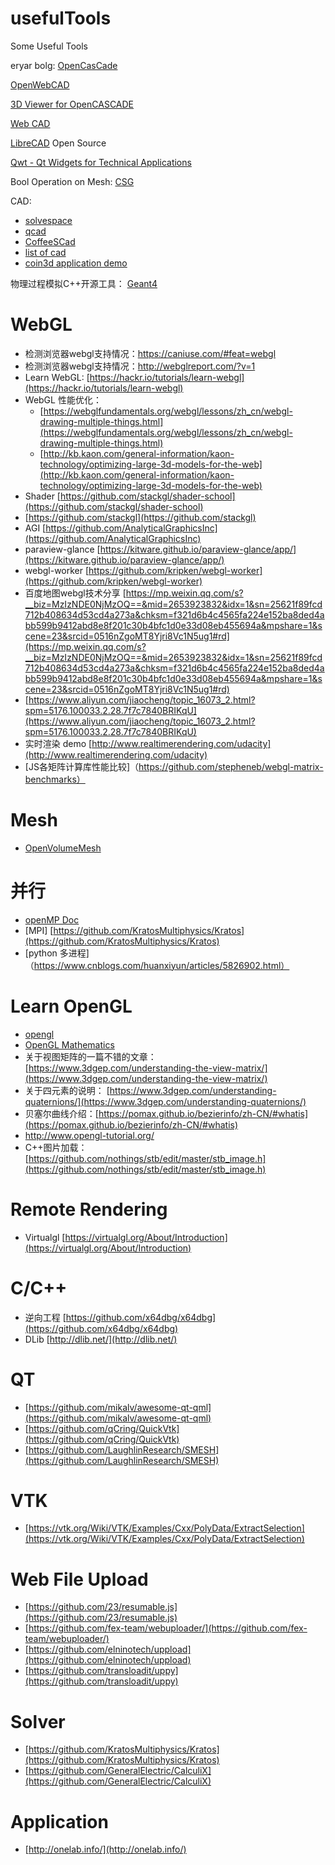 # usefulTools
Some Useful Tools

eryar bolg: [OpenCasCade](http://www.cppblog.com/eryar/archive/2014/11/16/208897.aspx)

[OpenWebCAD](https://github.com/OpenWebCAD)

[3D Viewer for OpenCASCADE](https://github.com/fougue/mayo)

[Web CAD](https://code.google.com/archive/p/web-cad/downloads)

[LibreCAD](https://github.com/LibreCAD/LibreCAD) Open Source

[Qwt - Qt Widgets for Technical Applications](http://qwt.sourceforge.net/index.html)

Bool Operation on Mesh:
[CSG](https://github.com/evanw/csg.js)

CAD:
- [solvespace](https://github.com/solvespace/solvespace)
- [qcad](https://github.com/qcad/qcad)
- [CoffeeSCad](https://github.com/kaosat-dev/CoffeeSCad)
- [list of cad](https://wiki.opensourceecology.org/wiki/List_of_CAD_Programs)
- [coin3d application demo](https://github.com/jmespadero/coindesigner/tree/master/src)

物理过程模拟C++开源工具：
[Geant4](https://github.com/Geant4/geant4)

# WebGL
- 检测浏览器webgl支持情况：https://caniuse.com/#feat=webgl
- 检测浏览器webgl支持情况：http://webglreport.com/?v=1
- Learn WebGL: [https://hackr.io/tutorials/learn-webgl](https://hackr.io/tutorials/learn-webgl)
- WebGL 性能优化：
  - [https://webglfundamentals.org/webgl/lessons/zh_cn/webgl-drawing-multiple-things.html](https://webglfundamentals.org/webgl/lessons/zh_cn/webgl-drawing-multiple-things.html)
  - [http://kb.kaon.com/general-information/kaon-technology/optimizing-large-3d-models-for-the-web](http://kb.kaon.com/general-information/kaon-technology/optimizing-large-3d-models-for-the-web)
 - Shader [https://github.com/stackgl/shader-school](https://github.com/stackgl/shader-school)
 - [https://github.com/stackgl](https://github.com/stackgl)
 - AGI [https://github.com/AnalyticalGraphicsInc](https://github.com/AnalyticalGraphicsInc)
 - paraview-glance [https://kitware.github.io/paraview-glance/app/](https://kitware.github.io/paraview-glance/app/)
 - webgl-worker [https://github.com/kripken/webgl-worker](https://github.com/kripken/webgl-worker)
 - 百度地图webgl技术分享 [https://mp.weixin.qq.com/s?__biz=MzIzNDE0NjMzOQ==&mid=2653923832&idx=1&sn=25621f89fcd712b408634d53cd4a273a&chksm=f321d6b4c4565fa224e152ba8ded4abb599b9412abd8e8f201c30b4bfc1d0e33d08eb455694a&mpshare=1&scene=23&srcid=0516nZgoMT8Yjri8Vc1N5ug1#rd](https://mp.weixin.qq.com/s?__biz=MzIzNDE0NjMzOQ==&mid=2653923832&idx=1&sn=25621f89fcd712b408634d53cd4a273a&chksm=f321d6b4c4565fa224e152ba8ded4abb599b9412abd8e8f201c30b4bfc1d0e33d08eb455694a&mpshare=1&scene=23&srcid=0516nZgoMT8Yjri8Vc1N5ug1#rd)
 - [https://www.aliyun.com/jiaocheng/topic_16073_2.html?spm=5176.100033.2.28.7f7c7840BRIKqU](https://www.aliyun.com/jiaocheng/topic_16073_2.html?spm=5176.100033.2.28.7f7c7840BRIKqU)
 - 实时渲染 demo [http://www.realtimerendering.com/udacity](http://www.realtimerendering.com/udacity)
 - [JS各矩阵计算库性能比较]（https://github.com/stepheneb/webgl-matrix-benchmarks）

# Mesh
- [OpenVolumeMesh](https://www.graphics.rwth-aachen.de:9000/OpenVolumeMesh/OpenVolumeMesh)

# 并行
- [openMP Doc](https://www.ibm.com/developerworks/cn/aix/library/au-aix-openmp-framework/index.html)
- [MPI] [https://github.com/KratosMultiphysics/Kratos](https://github.com/KratosMultiphysics/Kratos)
- [python 多进程]（https://www.cnblogs.com/huanxiyun/articles/5826902.html）

# Learn OpenGL
- [opengl](https://learnopengl-cn.github.io/intro/)
- [OpenGL Mathematics](https://glm.g-truc.net/0.9.9/index.html)
- 关于视图矩阵的一篇不错的文章：[https://www.3dgep.com/understanding-the-view-matrix/](https://www.3dgep.com/understanding-the-view-matrix/)
- 关于四元素的说明： [https://www.3dgep.com/understanding-quaternions/](https://www.3dgep.com/understanding-quaternions/)
- 贝塞尔曲线介绍：[https://pomax.github.io/bezierinfo/zh-CN/#whatis](https://pomax.github.io/bezierinfo/zh-CN/#whatis)
- http://www.opengl-tutorial.org/
- C++图片加载： [https://github.com/nothings/stb/edit/master/stb_image.h](https://github.com/nothings/stb/edit/master/stb_image.h)

# Remote Rendering
- Virtualgl [https://virtualgl.org/About/Introduction](https://virtualgl.org/About/Introduction)

# C/C++
 - 逆向工程 [https://github.com/x64dbg/x64dbg](https://github.com/x64dbg/x64dbg)
 - DLib [http://dlib.net/](http://dlib.net/)
 # QT
  - [https://github.com/mikalv/awesome-qt-qml](https://github.com/mikalv/awesome-qt-qml)
  - [https://github.com/qCring/QuickVtk](https://github.com/qCring/QuickVtk)
  - [https://github.com/LaughlinResearch/SMESH](https://github.com/LaughlinResearch/SMESH)
  
# VTK
  - [https://vtk.org/Wiki/VTK/Examples/Cxx/PolyData/ExtractSelection](https://vtk.org/Wiki/VTK/Examples/Cxx/PolyData/ExtractSelection)
  
# Web File Upload
 - [https://github.com/23/resumable.js](https://github.com/23/resumable.js)
 - [https://github.com/fex-team/webuploader/](https://github.com/fex-team/webuploader/)
 - [https://github.com/elninotech/uppload](https://github.com/elninotech/uppload)
 - [https://github.com/transloadit/uppy](https://github.com/transloadit/uppy)
 
# Solver
- [https://github.com/KratosMultiphysics/Kratos](https://github.com/KratosMultiphysics/Kratos)
- [https://github.com/GeneralElectric/CalculiX](https://github.com/GeneralElectric/CalculiX)

# Application
 - [http://onelab.info/](http://onelab.info/)
